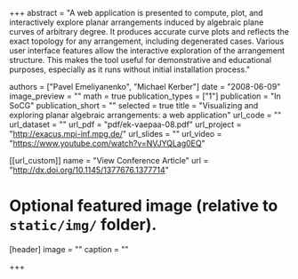 +++
abstract = "A web application is presented to compute, plot, and interactively explore planar arrangements induced by algebraic plane curves of arbitrary degree. It produces accurate curve plots and reflects the exact topology for any arrangement, including degenerated cases. Various user interface features allow the interactive exploration of the arrangement structure. This makes the tool useful for demonstrative and educational purposes, especially as it runs without initial installation process."

authors = ["Pavel Emeliyanenko", "Michael Kerber"]
date = "2008-06-09"
image_preview = ""
math = true
publication_types = ["1"]
publication = "In SoCG"
publication_short = ""
selected = true
title = "Visualizing and exploring planar algebraic arrangements: a web application"
url_code = ""
url_dataset = ""
url_pdf = "pdf/ek-vaepaa-08.pdf"
url_project = "http://exacus.mpi-inf.mpg.de/"
url_slides = ""
url_video = "https://www.youtube.com/watch?v=NVJYQLag0EQ"

[[url_custom]]
name = "View Conference Article"
url = "http://dx.doi.org/10.1145/1377676.1377714"

# Optional featured image (relative to `static/img/` folder).
[header]
image = ""
caption = ""

+++
